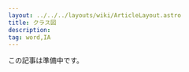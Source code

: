 ```yaml
---
layout: ../../../layouts/wiki/ArticleLayout.astro
title: クラス図
description:
tag: word,IA
---
```


この記事は準備中です。